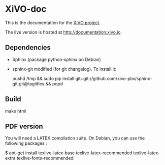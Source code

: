 XiVO-doc
========

This is the documentation for the [XiVO project](http://xivo.io "XiVO homepage").

The live version is hosted at http://documentation.xivo.io


Dependencies
------------

* Sphinx (package python-sphinx on Debian)
* sphinx-git modified (for git changelog). To install it:

   pushd /tmp && sudo pip install git+git://github.com/xivo-pbx/sphinx-git.git@tagtitles && popd


Build
-----

   make html


PDF version
-----------

You will need a LATEX compilation suite. On Debian, you can use the following
packages :

$ apt-get install texlive-latex-base texlive-latex-recommended
texlive-latex-extra texlive-fonts-recommended
